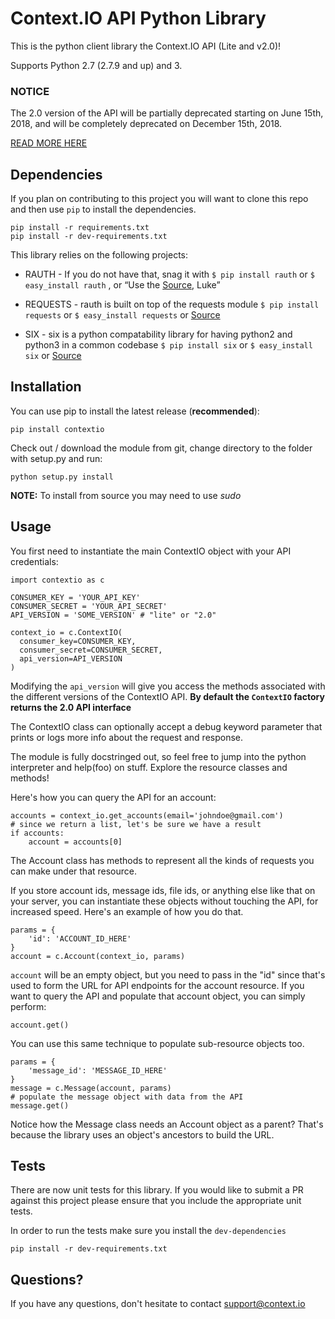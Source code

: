 Context.IO API Python Library
==================================

This is the python client library the Context.IO API (Lite and v2.0)!

Supports Python 2.7 (2.7.9 and up) and 3.

### NOTICE
The 2.0 version of the API will be partially deprecated starting on June 15th, 2018, and will be completely deprecated on December 15th, 2018.

[READ MORE HERE](https://blog.context.io/important-announcement-deprecation-of-2-0-api-8f73488a8c0e)

## Dependencies
If you plan on contributing to this project you will want to clone this repo and then use `pip` to install the dependencies.

    pip install -r requirements.txt
    pip install -r dev-requirements.txt


This library relies on the following projects:

- RAUTH - If you do not have that, snag it with
```$ pip install rauth```
or
```$ easy_install rauth```
, or “Use the [Source](https://github.com/litl/rauth), Luke”

- REQUESTS - rauth is built on top of the requests module
```$ pip install requests```
or
```$ easy_install requests```
or [Source](https://github.com/kennethreitz/requests)

- SIX - six is a python compatability library for having python2 and python3 in a common codebase
```$ pip install six```
or
```$ easy_install six```
or [Source](https://bitbucket.org/gutworth/six)

## Installation
You can use pip to install the latest release (**recommended**):

    pip install contextio

Check out / download the module from git, change directory to the folder with setup.py and run:

    python setup.py install

**NOTE:** To install from source you may need to use *_sudo_*

## Usage
You first need to instantiate the main ContextIO object with your API credentials:

	import contextio as c

    CONSUMER_KEY = 'YOUR_API_KEY'
    CONSUMER_SECRET = 'YOUR_API_SECRET'
    API_VERSION = 'SOME_VERSION' # "lite" or "2.0"

    context_io = c.ContextIO(
      consumer_key=CONSUMER_KEY,
      consumer_secret=CONSUMER_SECRET,
      api_version=API_VERSION
    )

Modifying the `api_version` will give you access the methods associated with the different versions of the ContextIO API.  **By default the `ContextIO` factory returns the 2.0 API interface**

The ContextIO class can optionally accept a debug keyword parameter that prints or logs more info about the request and response.

The module is fully docstringed out, so feel free to jump into the python interpreter and help(foo) on stuff. Explore the resource classes and methods!

Here's how you can query the API for an account:

    accounts = context_io.get_accounts(email='johndoe@gmail.com')
    # since we return a list, let's be sure we have a result
    if accounts:
        account = accounts[0]

The Account class has methods to represent all the kinds of requests you can make under that resource.

If you store account ids, message ids, file ids, or anything else like that on your server, you can instantiate these objects without touching the API, for increased speed. Here's an example of how you do that.

	params = {
		'id': 'ACCOUNT_ID_HERE'
	}
	account = c.Account(context_io, params)

`account` will be an empty object, but you need to pass in the "id" since that's used to form the URL for API endpoints for the account resource. If you want to query the API and populate that account object, you can simply perform:

	account.get()

You can use this same technique to populate sub-resource objects too.

	params = {
		'message_id': 'MESSAGE_ID_HERE'
	}
	message = c.Message(account, params)
	# populate the message object with data from the API
	message.get()

Notice how the Message class needs an Account object as a parent? That's because the library uses an object's ancestors to build the URL.

## Tests

There are now unit tests for this library.  If you would like to submit a PR against this project please ensure that you include the appropriate unit tests.

In order to run the tests make sure you install the `dev-dependencies`

    pip install -r dev-requirements.txt

## Questions?

If you have any questions, don't hesitate to contact support@context.io
